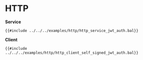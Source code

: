 # HTTP

**Service**

```ballerina
{{#include ../../../examples/http/http_service_jwt_auth.bal}}
```

**Client**

```ballerina
{{#include ../../../examples/http/http_client_self_signed_jwt_auth.bal}}
```
